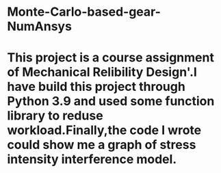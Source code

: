 # Monte-Carlo-based-gear-NumAnsys
# This project is a course assignment of Mechanical Relibility Design'.I have build this project through Python 3.9 and used some function library to reduse workload.Finally,the code I wrote could show me a graph of stress intensity interference model.
